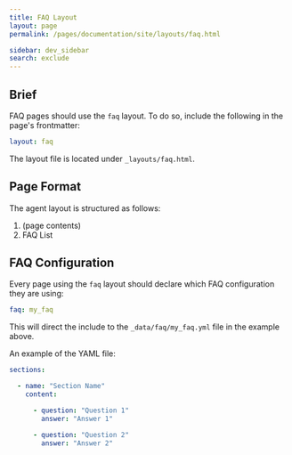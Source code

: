 ```yaml
---
title: FAQ Layout
layout: page
permalink: /pages/documentation/site/layouts/faq.html

sidebar: dev_sidebar
search: exclude
---
```


## Brief

FAQ pages should use the `faq` layout. To do so, include the following in the page's frontmatter:

```yaml
layout: faq
```

The layout file is located under `_layouts/faq.html`.

## Page Format
The agent layout is structured as follows:

1. (page contents)
2. FAQ List

## FAQ Configuration
Every page using the `faq` layout should declare which FAQ configuration they are using:

```yaml
faq: my_faq
```

This will direct the include to the `_data/faq/my_faq.yml` file in the example above.

An example of the YAML file:

```yaml
sections:

  - name: "Section Name"
    content:

      - question: "Question 1"
        answer: "Answer 1"

      - question: "Question 2"
        answer: "Answer 2"
```
